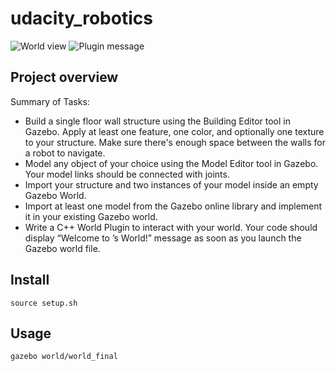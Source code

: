 # udacity_robotics

![World view](https://i.imgur.com/a2oZgPr.png)
![Plugin message](https://i.imgur.com/CioWVnE.png)

## Project overview

Summary of Tasks:
- Build a single floor wall structure using the Building Editor tool in Gazebo. Apply at least one feature, one color, and optionally one texture to your structure. Make sure there's enough space between the walls for a robot to navigate.
- Model any object of your choice using the Model Editor tool in Gazebo. Your model links should be connected with joints.
- Import your structure and two instances of your model inside an empty Gazebo World.
- Import at least one model from the Gazebo online library and implement it in your existing Gazebo world.
- Write a C++ World Plugin to interact with your world. Your code should display “Welcome to ’s World!” message as soon as you launch the Gazebo world file.

## Install

```
source setup.sh
```

## Usage

```
gazebo world/world_final
```
